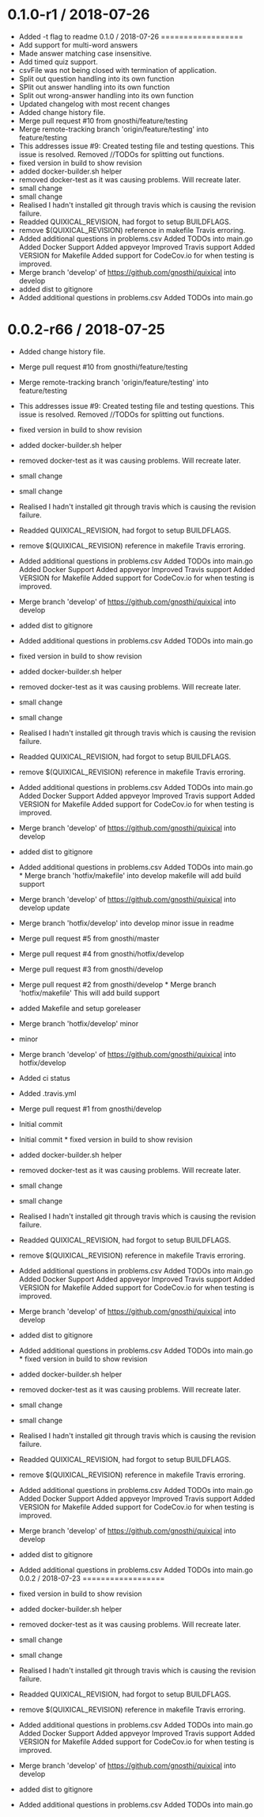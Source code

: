 
0.1.0-r1 / 2018-07-26
==================

  * Added -t flag to readme
0.1.0 / 2018-07-26
==================
  * Add support for multi-word answers
  * Made answer matching case insensitive.
  * Add timed quiz support.
  * csvFile was not being closed with termination of application.
  * Split out question handling into its own function
  * SPlit out answer handling into its own function
  * Split out wrong-answer handling into its own function
  * Updated changelog with most recent changes
  * Added change history file.
  * Merge pull request #10 from gnosthi/feature/testing
  * Merge remote-tracking branch 'origin/feature/testing' into feature/testing
  * This addresses issue #9: Created testing file and testing questions. This issue is resolved. Removed //TODOs for splitting out functions.
  * fixed version in build to show revision
  * added docker-builder.sh helper
  * removed docker-test as it was causing problems. Will recreate later.
  * small change
  * small change
  * Realised I hadn't installed git through travis which is causing the revision failure.
  * Readded QUIXICAL_REVISION, had forgot to setup BUILDFLAGS.
  * remove $(QUIXICAL_REVISION) reference in makefile Travis erroring.
  * Added additional questions in problems.csv Added TODOs into main.go Added Docker Support Added appveyor Improved Travis support Added VERSION for Makefile Added support for CodeCov.io for when testing is improved.
  * Merge branch 'develop' of https://github.com/gnosthi/quixical into develop
  * added dist to gitignore
  * Added additional questions in problems.csv Added TODOs into main.go

0.0.2-r66 / 2018-07-25
==================

  * Added change history file.
  * Merge pull request #10 from gnosthi/feature/testing
  * Merge remote-tracking branch 'origin/feature/testing' into feature/testing
  * This addresses issue #9: Created testing file and testing questions. This issue is resolved. Removed //TODOs for splitting out functions.
  * fixed version in build to show revision
  * added docker-builder.sh helper
  * removed docker-test as it was causing problems. Will recreate later.
  * small change
  * small change
  * Realised I hadn't installed git through travis which is causing the revision failure.
  * Readded QUIXICAL_REVISION, had forgot to setup BUILDFLAGS.
  * remove $(QUIXICAL_REVISION) reference in makefile Travis erroring.
  * Added additional questions in problems.csv Added TODOs into main.go Added Docker Support Added appveyor Improved Travis support Added VERSION for Makefile Added support for CodeCov.io for when testing is improved.
  * Merge branch 'develop' of https://github.com/gnosthi/quixical into develop
  * added dist to gitignore
  * Added additional questions in problems.csv Added TODOs into main.go
  * fixed version in build to show revision
  * added docker-builder.sh helper
  * removed docker-test as it was causing problems. Will recreate later.
  * small change
  * small change
  * Realised I hadn't installed git through travis which is causing the revision failure.
  * Readded QUIXICAL_REVISION, had forgot to setup BUILDFLAGS.
  * remove $(QUIXICAL_REVISION) reference in makefile Travis erroring.
  * Added additional questions in problems.csv Added TODOs into main.go Added Docker Support Added appveyor Improved Travis support Added VERSION for Makefile Added support for CodeCov.io for when testing is improved.
  * Merge branch 'develop' of https://github.com/gnosthi/quixical into develop
  * added dist to gitignore
  * Added additional questions in problems.csv Added TODOs into main.go  * Merge branch 'hotfix/makefile' into develop makefile will add build support
  * Merge branch 'develop' of https://github.com/gnosthi/quixical into develop update
  * Merge branch 'hotfix/develop' into develop minor issue in readme
  * Merge pull request #5 from gnosthi/master
  * Merge pull request #4 from gnosthi/hotfix/develop
  * Merge pull request #3 from gnosthi/develop
  * Merge pull request #2 from gnosthi/develop  * Merge branch 'hotfix/makefile' This will add build support
  * added Makefile and setup goreleaser
  * Merge branch 'hotfix/develop' minor
  * minor
  * Merge branch 'develop' of https://github.com/gnosthi/quixical into hotfix/develop
  * Added ci status
  * Added .travis.yml
  * Merge pull request #1 from gnosthi/develop
  * Initial commit
  * Initial commit  * fixed version in build to show revision
  * added docker-builder.sh helper
  * removed docker-test as it was causing problems. Will recreate later.
  * small change
  * small change
  * Realised I hadn't installed git through travis which is causing the revision failure.
  * Readded QUIXICAL_REVISION, had forgot to setup BUILDFLAGS.
  * remove $(QUIXICAL_REVISION) reference in makefile Travis erroring.
  * Added additional questions in problems.csv Added TODOs into main.go Added Docker Support Added appveyor Improved Travis support Added VERSION for Makefile Added support for CodeCov.io for when testing is improved.
  * Merge branch 'develop' of https://github.com/gnosthi/quixical into develop
  * added dist to gitignore
  * Added additional questions in problems.csv Added TODOs into main.go  * fixed version in build to show revision
  * added docker-builder.sh helper
  * removed docker-test as it was causing problems. Will recreate later.
  * small change
  * small change
  * Realised I hadn't installed git through travis which is causing the revision failure.
  * Readded QUIXICAL_REVISION, had forgot to setup BUILDFLAGS.
  * remove $(QUIXICAL_REVISION) reference in makefile Travis erroring.
  * Added additional questions in problems.csv Added TODOs into main.go Added Docker Support Added appveyor Improved Travis support Added VERSION for Makefile Added support for CodeCov.io for when testing is improved.
  * Merge branch 'develop' of https://github.com/gnosthi/quixical into develop
  * added dist to gitignore
  * Added additional questions in problems.csv Added TODOs into main.go
0.0.2 / 2018-07-23
==================

  * fixed version in build to show revision
  * added docker-builder.sh helper
  * removed docker-test as it was causing problems. Will recreate later.
  * small change
  * small change
  * Realised I hadn't installed git through travis which is causing the revision failure.
  * Readded QUIXICAL_REVISION, had forgot to setup BUILDFLAGS.
  * remove $(QUIXICAL_REVISION) reference in makefile Travis erroring.
  * Added additional questions in problems.csv Added TODOs into main.go Added Docker Support Added appveyor Improved Travis support Added VERSION for Makefile Added support for CodeCov.io for when testing is improved.
  * Merge branch 'develop' of https://github.com/gnosthi/quixical into develop
  * added dist to gitignore
  * Added additional questions in problems.csv Added TODOs into main.go
